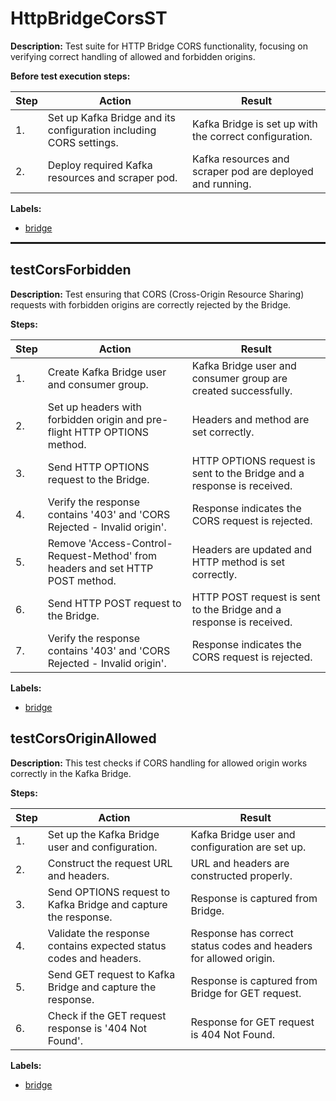 # HttpBridgeCorsST

**Description:** Test suite for HTTP Bridge CORS functionality, focusing on verifying correct handling of allowed and forbidden origins.

**Before test execution steps:**

| Step | Action | Result |
| - | - | - |
| 1. | Set up Kafka Bridge and its configuration including CORS settings. | Kafka Bridge is set up with the correct configuration. |
| 2. | Deploy required Kafka resources and scraper pod. | Kafka resources and scraper pod are deployed and running. |

**Labels:**

* [bridge](labels/bridge.md)

<hr style="border:1px solid">

## testCorsForbidden

**Description:** Test ensuring that CORS (Cross-Origin Resource Sharing) requests with forbidden origins are correctly rejected by the Bridge.

**Steps:**

| Step | Action | Result |
| - | - | - |
| 1. | Create Kafka Bridge user and consumer group. | Kafka Bridge user and consumer group are created successfully. |
| 2. | Set up headers with forbidden origin and pre-flight HTTP OPTIONS method. | Headers and method are set correctly. |
| 3. | Send HTTP OPTIONS request to the Bridge. | HTTP OPTIONS request is sent to the Bridge and a response is received. |
| 4. | Verify the response contains '403' and 'CORS Rejected - Invalid origin'. | Response indicates the CORS request is rejected. |
| 5. | Remove 'Access-Control-Request-Method' from headers and set HTTP POST method. | Headers are updated and HTTP method is set correctly. |
| 6. | Send HTTP POST request to the Bridge. | HTTP POST request is sent to the Bridge and a response is received. |
| 7. | Verify the response contains '403' and 'CORS Rejected - Invalid origin'. | Response indicates the CORS request is rejected. |

**Labels:**

* [bridge](labels/bridge.md)


## testCorsOriginAllowed

**Description:** This test checks if CORS handling for allowed origin works correctly in the Kafka Bridge.

**Steps:**

| Step | Action | Result |
| - | - | - |
| 1. | Set up the Kafka Bridge user and configuration. | Kafka Bridge user and configuration are set up. |
| 2. | Construct the request URL and headers. | URL and headers are constructed properly. |
| 3. | Send OPTIONS request to Kafka Bridge and capture the response. | Response is captured from Bridge. |
| 4. | Validate the response contains expected status codes and headers. | Response has correct status codes and headers for allowed origin. |
| 5. | Send GET request to Kafka Bridge and capture the response. | Response is captured from Bridge for GET request. |
| 6. | Check if the GET request response is '404 Not Found'. | Response for GET request is 404 Not Found. |

**Labels:**

* [bridge](labels/bridge.md)

